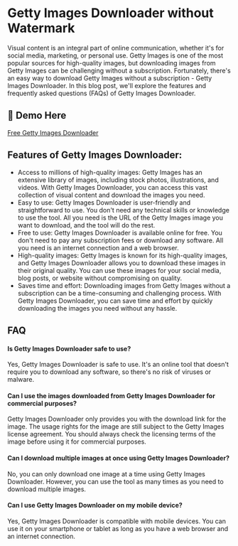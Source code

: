 
# Getty Images Downloader without Watermark

Visual content is an integral part of online communication, whether it's for social media, marketing, or personal use. Getty Images is one of the most popular sources for high-quality images, but downloading images from Getty Images can be challenging without a subscription. Fortunately, there's an easy way to download Getty Images without a subscription - Getty Images Downloader. In this blog post, we'll explore the features and frequently asked questions (FAQs) of Getty Images Downloader.


## 🔗 Demo Here
[Free Getty Images Downloader](https://imgpanda.com/getty-images-downloader/)



## Features of Getty Images Downloader:

- Access to millions of high-quality images: Getty Images has an extensive library of images, including stock photos, illustrations, and videos. With Getty Images Downloader, you can access this vast collection of visual content and download the images you need.
- Easy to use: Getty Images Downloader is user-friendly and straightforward to use. You don't need any technical skills or knowledge to use the tool. All you need is the URL of the Getty Images image you want to download, and the tool will do the rest.
- Free to use: Getty Images Downloader is available online for free. You don't need to pay any subscription fees or download any software. All you need is an internet connection and a web browser.
- High-quality images: Getty Images is known for its high-quality images, and Getty Images Downloader allows you to download these images in their original quality. You can use these images for your social media, blog posts, or website without compromising on quality.
- Saves time and effort: Downloading images from Getty Images without a subscription can be a time-consuming and challenging process. With Getty Images Downloader, you can save time and effort by quickly downloading the images you need without any hassle.




## FAQ

#### Is Getty Images Downloader safe to use?

Yes, Getty Images Downloader is safe to use. It's an online tool that doesn't require you to download any software, so there's no risk of viruses or malware.

#### Can I use the images downloaded from Getty Images Downloader for commercial purposes?

Getty Images Downloader only provides you with the download link for the image. The usage rights for the image are still subject to the Getty Images license agreement. You should always check the licensing terms of the image before using it for commercial purposes.

#### Can I download multiple images at once using Getty Images Downloader?

No, you can only download one image at a time using Getty Images Downloader. However, you can use the tool as many times as you need to download multiple images.

#### Can I use Getty Images Downloader on my mobile device?

Yes, Getty Images Downloader is compatible with mobile devices. You can use it on your smartphone or tablet as long as you have a web browser and an internet connection.

